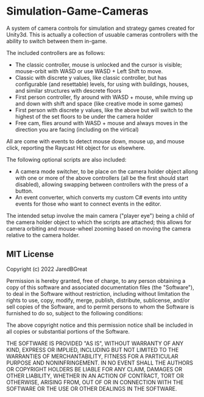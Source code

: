 # Simulation-Game-Cameras
A system of camera controls for simulation and strategy games created for Unity3d.  This is actually 
a collection of usuable cameras controllers with the ability to switch between them in-game.  

The included controllers are as follows:
* The classic controller, mouse is unlocked and the cursor is visible; mouse-orbit with WASD or use WASD + Left Shift to move.
* Classic with discrete y values, like classic controller, but has configurable (and resettable) levels, for using with buildings, houses, and similar structures with descrete floors
* First person controller, fly around with WASD + mouse, while mving up and down with shift and space (like creative mode in some games)
* First person with discrete y values, like the above but will switch to the highest of the set floors to be under the camera holder
* Free cam, flies around with WASD + mouse and always moves in the direction you are facing (including on the virtical)

All are come with events to detect mouse down, mouse up, and mouse click, reporting the Raycast Hit object for us elsewhere.

The following optional scripts are also included:
* A camera mode switcher, to be place on the camera holder object allong with one or more of the above controllers (all be the first should start disabled),
   allowing swapping between controllers with the press of a button.
* An event converter, which converts my custom C# events into untity events for those who want to connect events in the editor.

The intended setup involve the main camera ("player eye") being a child of the camera holder object to which the scripts are attached; this allows 
for camera orbiting and mouse-wheel zooming based on moving the camera relative to the camera holder.


## MIT License

Copyright (c) 2022 JaredBGreat

Permission is hereby granted, free of charge, to any person obtaining a copy
of this software and associated documentation files (the "Software"), to deal
in the Software without restriction, including without limitation the rights
to use, copy, modify, merge, publish, distribute, sublicense, and/or sell
copies of the Software, and to permit persons to whom the Software is
furnished to do so, subject to the following conditions:

The above copyright notice and this permission notice shall be included in all
copies or substantial portions of the Software.

THE SOFTWARE IS PROVIDED "AS IS", WITHOUT WARRANTY OF ANY KIND, EXPRESS OR
IMPLIED, INCLUDING BUT NOT LIMITED TO THE WARRANTIES OF MERCHANTABILITY,
FITNESS FOR A PARTICULAR PURPOSE AND NONINFRINGEMENT. IN NO EVENT SHALL THE
AUTHORS OR COPYRIGHT HOLDERS BE LIABLE FOR ANY CLAIM, DAMAGES OR OTHER
LIABILITY, WHETHER IN AN ACTION OF CONTRACT, TORT OR OTHERWISE, ARISING FROM,
OUT OF OR IN CONNECTION WITH THE SOFTWARE OR THE USE OR OTHER DEALINGS IN THE
SOFTWARE.
